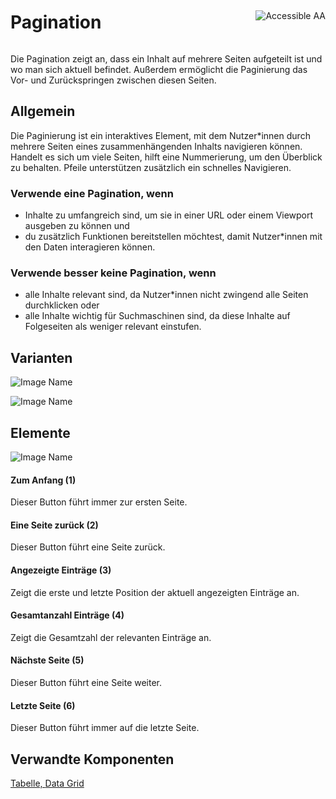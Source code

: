 <div style="display: inline-flex; align-items: center; justify-content: space-between; width: 100%;">
    <h1>Pagination</h1>
    <img src="assets/aa.png" alt="Accessible AA" />
</div>

Die Pagination zeigt an, dass ein Inhalt auf mehrere Seiten aufgeteilt ist und wo man sich aktuell befindet. Außerdem ermöglicht die Paginierung das Vor- und Zurückspringen zwischen diesen Seiten.

## Allgemein

Die Paginierung ist ein interaktives Element, mit dem Nutzer\*innen durch mehrere Seiten eines zusammenhängenden Inhalts navigieren können. Handelt es sich um viele Seiten, hilft eine Nummerierung, um den Überblick zu behalten. Pfeile unterstützen zusätzlich ein schnelles Navigieren.

### Verwende eine Pagination, wenn

- Inhalte zu umfangreich sind, um sie in einer URL oder einem Viewport ausgeben zu können und
- du zusätzlich Funktionen bereitstellen möchtest, damit Nutzer\*innen mit den Daten interagieren können.

### Verwende besser keine Pagination, wenn

- alle Inhalte relevant sind, da Nutzer\*innen nicht zwingend alle Seiten durchklicken oder
- alle Inhalte wichtig für Suchmaschinen sind, da diese Inhalte auf Folgeseiten als weniger relevant einstufen.

## Varianten

![Image Name](assets/3_components/pagination/pagination-de.png)

![Image Name](assets/3_components/pagination/pagination-mobile-de.png)

## Elemente

![Image Name](assets/3_components/pagination/Elements.png)

#### Zum Anfang (1)

Dieser Button führt immer zur ersten Seite.

#### Eine Seite zurück (2)

Dieser Button führt eine Seite zurück.

#### Angezeigte Einträge (3)

Zeigt die erste und letzte Position der aktuell angezeigten Einträge an.

#### Gesamtanzahl Einträge (4)

Zeigt die Gesamtzahl der relevanten Einträge an.

#### Nächste Seite (5)

Dieser Button führt eine Seite weiter.

#### Letzte Seite (6)

Dieser Button führt immer auf die letzte Seite.

## Verwandte Komponenten

[Tabelle, ](?path=/usage/components-table--standard)
[Data Grid](?path=/usage/components-data-grid--standard)
